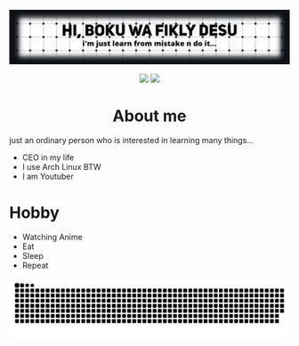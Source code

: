 ![image alt](assets/tampilan.png)

<div align="center">
 <p>
 <img src="https://img.shields.io/twitter/follow/soulightric?style=social"/>
 <img src="https://img.shields.io/youtube/channel/subscribers/UCCdW5ISUbmNzFj6EOtr-DnQ"/>
 </p>
</div>

<div align="center">
 <h1><b>About me</b></h1>
</div>

just an ordinary person who is interested in learning many things...
- CEO in my life
- I use Arch Linux BTW
- I am Youtuber
 
 <h1><b>Hobby</b></h1>
</div>

- Watching Anime
- Eat
- Sleep
- Repeat

<div align="center">
 
 ![snake gif](https://github.com/soulightric/soulightric/blob/output/github-snake-dark.svg)
 
</div>
